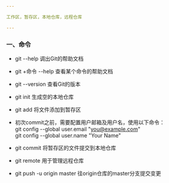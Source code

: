 ```yaml
---

工作区，暂存区，本地仓库，远程仓库 

---
```

### 一、命令
* git --help 调出Git的帮助文档  
* git +命令 --help 查看某个命令的帮助文档  
* git --version 查看Git的版本  
* git init 生成空的本地仓库  
* git add 将文件添加到暂存区   
* 初次commit之前，需要配置用户邮箱及用户名，使用以下命令：  
git config --global user.email "you@example.com"  
git config --global user.name "Your Name"

* git commit 将暂存区的文件提交到本地仓库
* git remote 用于管理远程仓库
* git push -u origin master 往origin仓库的master分支提交变更

   